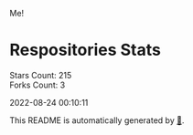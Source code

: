 Me!

# Respositories Stats
Stars Count: 215  
Forks Count: 3

2022-08-24 00:10:11  

This README is automatically generated by [🐰](https://github.com/rnitta/rnitta).
